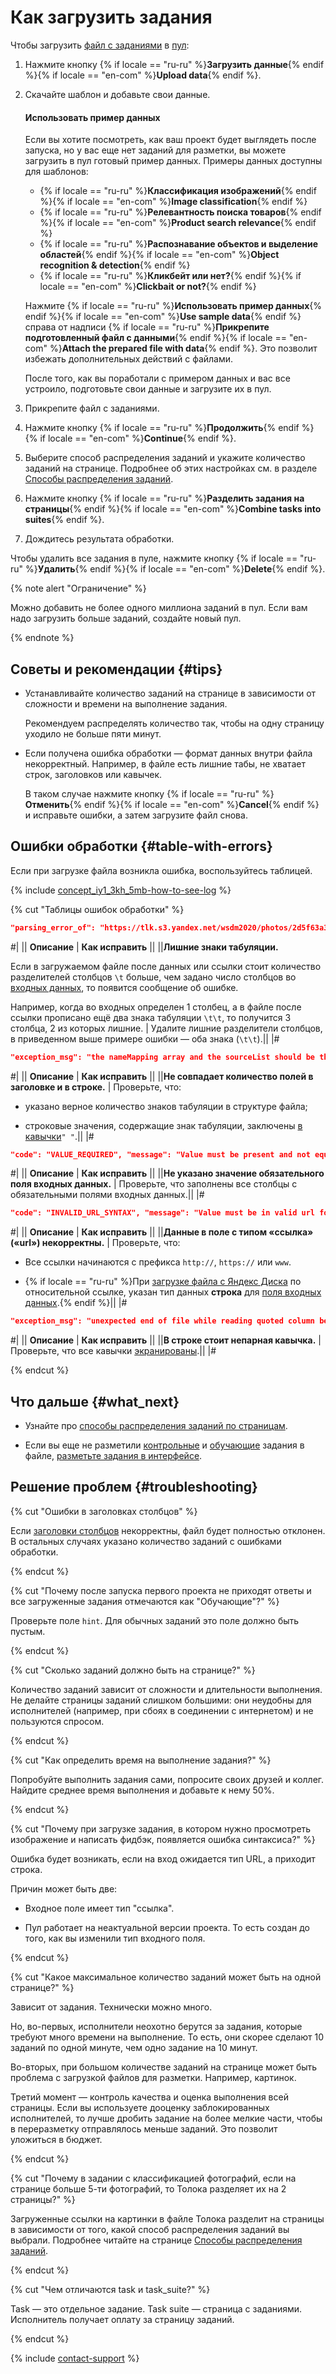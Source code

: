 # Как загрузить задания

Чтобы загрузить [файл с заданиями](../../glossary.md#tsv) в [пул](pool-main.md):

1. Нажмите кнопку {% if locale == "ru-ru" %}**Загрузить данные**{% endif %}{% if locale == "en-com" %}**Upload data**{% endif %}.

1. Скачайте шаблон и добавьте свои данные.

    #### Использовать пример данных

    Если вы хотите посмотреть, как ваш проект будет выглядеть после запуска, но у вас еще нет заданий для разметки, вы можете загрузить в пул готовый пример данных. Примеры данных доступны для шаблонов:

    - {% if locale == "ru-ru" %}**Классификация изображений**{% endif %}{% if locale == "en-com" %}**Image classification**{% endif %}
    - {% if locale == "ru-ru" %}**Релевантность поиска товаров**{% endif %}{% if locale == "en-com" %}**Product search relevance**{% endif %}
    - {% if locale == "ru-ru" %}**Распознавание объектов и выделение областей**{% endif %}{% if locale == "en-com" %}**Object recognition & detection**{% endif %}
    - {% if locale == "ru-ru" %}**Кликбейт или нет?**{% endif %}{% if locale == "en-com" %}**Clickbait or not?**{% endif %}

    Нажмите {% if locale == "ru-ru" %}**Использовать пример данных**{% endif %}{% if locale == "en-com" %}**Use sample data**{% endif %} справа от надписи {% if locale == "ru-ru" %}**Прикрепите подготовленный файл с данными**{% endif %}{% if locale == "en-com" %}**Attach the prepared file with data**{% endif %}. Это позволит избежать дополнительных действий с файлами.

    После того, как вы поработали с примером данных и вас все устроило, подготовьте свои данные и загрузите их в пул.

1. Прикрепите файл с заданиями.

1. Нажмите кнопку {% if locale == "ru-ru" %}**Продолжить**{% endif %}{% if locale == "en-com" %}**Continue**{% endif %}.

1. Выберите способ распределения заданий и укажите количество заданий на странице. Подробнее об этих настройках см. в разделе [Способы распределения заданий](distribute-tasks-by-pages.md).

1. Нажмите кнопку {% if locale == "ru-ru" %}**Разделить задания на страницы**{% endif %}{% if locale == "en-com" %}**Combine tasks into suites**{% endif %}.

1. Дождитесь результата обработки.

Чтобы удалить все задания в пуле, нажмите кнопку {% if locale == "ru-ru" %}**Удалить**{% endif %}{% if locale == "en-com" %}**Delete**{% endif %}.

{% note alert "Ограничение" %}

Можно добавить не более одного миллиона заданий в пул. Если вам надо загрузить больше заданий, создайте новый пул.

{% endnote %}

## Советы и рекомендации {#tips}

- Устанавливайте количество заданий на странице в зависимости от сложности и времени на выполнение задания.

    Рекомендуем распределять количество так, чтобы на одну страницу уходило не больше пяти минут.

- Если получена ошибка обработки — формат данных внутри файла некорректный. Например, в файле есть лишние табы, не хватает строк, заголовков или кавычек.

    В таком случае нажмите кнопку {% if locale == "ru-ru" %}**Отменить**{% endif %}{% if locale == "en-com" %}**Cancel**{% endif %} и исправьте ошибки, а затем загрузите файл снова.

## Ошибки обработки {#table-with-errors}

Если при загрузке файла возникла ошибка, воспользуйтесь таблицей.

{% include [concept_iy1_3kh_5mb-how-to-see-log](../_includes/troubleshooting/adding-tasks-to-the-pool/id-concept_iy1_3kh_5mb/how-to-see-log.md) %}

{% cut "Таблицы ошибок обработки" %}

```json
"parsing_error_of": "https://tlk.s3.yandex.net/wsdm2020/photos/2d5f63a3184919ce7e3e7068cf93da4b.jpg\t\t", "exception_msg": "the nameMapping array and the sourceList should be the same size (nameMapping length = 1, sourceList size = 3)"
```

#|
|| **Описание** | **Как исправить** ||
||**Лишние знаки табуляции.**

Если в загружаемом файле после данных или ссылки стоит количество разделителей столбцов `\t` больше, чем задано число столбцов во [входных данных](../../glossary.md#input-output-data), то появится сообщение об ошибке.

Например, когда во входных определен 1 столбец, а в файле после ссылки прописано ещё два знака табуляции `\t\t`, то получится 3 столбца, 2 из которых лишние. | Удалите лишние разделители столбцов, в приведенном выше примере ошибки — оба знака (`\t\t`).||
|#

```json
"exception_msg": "the nameMapping array and the sourceList should be the same size (nameMapping length = 4, sourceList size = 6)"
```

#|
|| **Описание** | **Как исправить** ||
||**Не совпадает количество полей в заголовке и в строке.** | Проверьте, что:

- указано верное количество знаков табуляции в структуре файла;

- строковые значения, содержащие знак табуляции, заключены [в кавычки](pool_csv.md#string)`" "`.||
|#

```json
"code": "VALUE_REQUIRED", "message": "Value must be present and not equal to null"
```

#|
|| **Описание** | **Как исправить** ||
||**Не указано значение обязательного поля входных данных.** | Проверьте, что заполнены все столбцы с обязательными полями входных данных.||
|#

```json
"code": "INVALID_URL_SYNTAX", "message": "Value must be in valid url format"
```

#|
|| **Описание** | **Как исправить** ||
||**Данные в поле с типом «ссылка» («url») некорректны.** | Проверьте, что:

- Все ссылки начинаются с префикса `http://`, `https://` или `www`.

- {% if locale == "ru-ru" %}При [загрузке файла с Яндекс Диска](prepare-data.md) по относительной ссылке, указан тип данных **строка** для [поля входных данных](incoming.md).{% endif %}||
|#

```json
"exception_msg": "unexpected end of file while reading quoted column beginning on line 2 and ending on line 4"
```

#|
|| **Описание** | **Как исправить** ||
||**В строке стоит непарная кавычка.** | Проверьте, что все кавычки [экранированы](pool_csv.md#string).||
|#

{% endcut %}

## Что дальше {#what_next}

- Узнайте про [способы распределения заданий по страницам](distribute-tasks-by-pages.md).

- Если вы еще не разметили [контрольные](../../glossary.md#control-task) и [обучающие](../../glossary.md#training-task) задания в файле, [разметьте задания в интерфейсе](task_markup.md).

## Решение проблем {#troubleshooting}

{% cut "Ошибки в заголовках столбцов" %}

Если [заголовки столбцов](pool_csv.md) некорректны, файл будет полностью отклонен. В остальных случаях указано количество заданий с ошибками обработки.

{% endcut %}

{% cut "Почему после запуска первого проекта не приходят ответы и все загруженные задания отмечаются как "Обучающие"?" %}

Проверьте поле `hint`. Для обычных заданий это поле должно быть пустым.

{% endcut %}

{% cut "Сколько заданий должно быть на странице?" %}

Количество заданий зависит от сложности и длительности выполнения. Не делайте страницы заданий слишком большими: они неудобны для исполнителей (например, при сбоях в соединении с интернетом) и не пользуются спросом.

{% endcut %}

{% cut "Как определить время на выполнение задания?" %}

Попробуйте выполнить задания сами, попросите своих друзей и коллег. Найдите среднее время выполнения и добавьте к нему 50%.

{% endcut %}

{% cut "Почему при загрузке задания, в котором нужно просмотреть изображение и написать фидбэк, появляется ошибка синтаксиса?" %}

Ошибка будет возникать, если на вход ожидается тип URL, а приходит строка.

Причин может быть две:

- Входное поле имеет тип "ссылка".

- Пул работает на неактуальной версии проекта. То есть создан до того, как вы изменили тип входного поля.

{% endcut %}

{% cut "Какое максимальное количество заданий может быть на одной странице?" %}

Зависит от задания. Технически можно много.

Но, во-первых, исполнители неохотно берутся за задания, которые требуют много времени на выполнение. То есть, они скорее сделают 10 заданий по одной минуте, чем одно задание на 10 минут.

Во-вторых, при большом количестве заданий на странице может быть проблема с загрузкой файлов для разметки. Например, картинок.

Третий момент — контроль качества и оценка выполнения всей страницы. Если вы используете дооценку заблокированных исполнителей, то лучше дробить задание на более мелкие части, чтобы в переразметку отправлялось меньше заданий. Это позволит уложиться в бюджет.

{% endcut %}

{% cut "Почему в задании с классификацией фотографий, если на странице больше 5-ти фотографий, то Толока разделяет их на 2 страницы?" %}

Загруженные ссылки на картинки в файле Толока разделит на страницы в зависимости от того, какой способ распределения заданий вы выбрали. Подробнее читайте на странице [Способы распределения заданий](distribute-tasks-by-pages.md).

{% endcut %}

{% cut "Чем отличаются task и task_suite?" %}

Task — это отдельное задание. Task suite — страница с заданиями. Исполнитель получает оплату за страницу заданий.

{% endcut %}

{% include [contact-support](../_includes/contact-support-help.md) %}